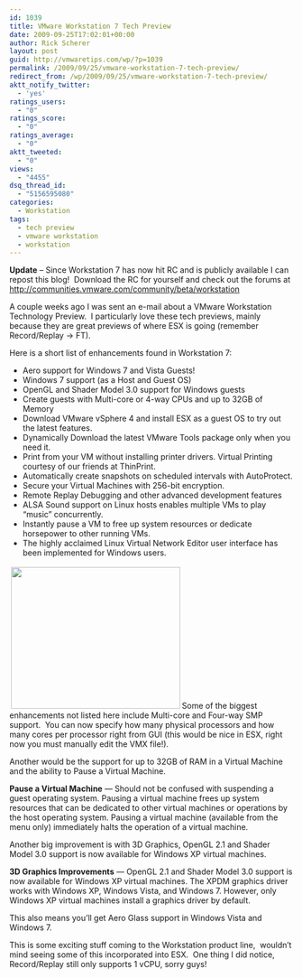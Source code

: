 ```yaml
---
id: 1039
title: VMware Workstation 7 Tech Preview
date: 2009-09-25T17:02:01+00:00
author: Rick Scherer
layout: post
guid: http://vmwaretips.com/wp/?p=1039
permalink: /2009/09/25/vmware-workstation-7-tech-preview/
redirect_from: /wp/2009/09/25/vmware-workstation-7-tech-preview/
aktt_notify_twitter:
  - 'yes'
ratings_users:
  - "0"
ratings_score:
  - "0"
ratings_average:
  - "0"
aktt_tweeted:
  - "0"
views:
  - "4455"
dsq_thread_id:
  - "5156595080"
categories:
  - Workstation
tags:
  - tech preview
  - vmware workstation
  - workstation
---
```

**Update** &#8211; Since Workstation 7 has now hit RC and is publicly available I can repost this blog!  Download the RC for yourself and check out the forums at <a href="http://communities.vmware.com/community/beta/workstation" target="_blank">http://communities.vmware.com/community/beta/workstation</a>

A couple weeks ago I was sent an e-mail about a VMware Workstation Technology Preview.  I particularly love these tech previews, mainly because they are great previews of where ESX is going (remember Record/Replay -> FT).

Here is a short list of enhancements found in Workstation 7:

  * Aero support for Windows 7 and Vista Guests!
  * Windows 7 support (as a Host and Guest OS)
  * OpenGL and Shader Model 3.0 support for Windows guests
  * Create guests with Multi-core or 4-way CPUs and up to 32GB of Memory
  * Download VMware vSphere 4 and install ESX as a guest OS to try out the latest features.
  * Dynamically Download the latest VMware Tools package only when you need it.
  * Print from your VM without installing printer drivers. Virtual Printing courtesy of our friends at ThinPrint.
  * Automatically create snapshots on scheduled intervals with AutoProtect.
  * Secure your Virtual Machines with 256-bit encryption.
  * Remote Replay Debugging and other advanced development features
  * ALSA Sound support on Linux hosts enables multiple VMs to play &#8220;music&#8221; concurrently.
  * Instantly pause a VM to free up system resources or dedicate horsepower to other running VMs.
  * The highly acclaimed Linux Virtual Network Editor user interface has been implemented for Windows users.

<a rel="attachment wp-att-1040" href="http://vmwaretips.com/wp/wp-content/uploads/2009/09/vmws7.png"><img class="alignright size-medium wp-image-1040" style="border: 0pt none; margin: 3px;" title="vmws7" src="http://vmwaretips.com/wp/wp-content/uploads/2009/09/vmws7-300x251.png" alt="" width="300" height="251" srcset="http://vmwaretips.com/wp/wp-content/uploads/2009/09/vmws7-300x251.png 300w, http://vmwaretips.com/wp/wp-content/uploads/2009/09/vmws7.png 666w" sizes="(max-width: 300px) 100vw, 300px" /></a>Some of the biggest enhancements not listed here include Multi-core and Four-way SMP support.  You can now specify how many physical processors and how many cores per processor right from GUI (this would be nice in ESX, right now you must manually edit the VMX file!).

Another would be the support for up to 32GB of RAM in a Virtual Machine and the ability to Pause a Virtual Machine.

**Pause a Virtual Machine** — Should not be confused with suspending a guest operating system. Pausing a virtual machine frees up system resources that can be dedicated to other virtual machines or operations by the host operating system. Pausing a virtual machine (available from the menu only) immediately halts the operation of a virtual machine.

Another big improvement is with 3D Graphics, OpenGL 2.1 and Shader Model 3.0 support is now available for Windows XP virtual machines.

**3D Graphics Improvements** — OpenGL 2.1 and Shader Model 3.0 support is now available for Windows XP virtual machines. The XPDM graphics driver works with Windows XP, Windows Vista, and Windows 7. However, only Windows XP virtual machines install a graphics driver by default.

This also means you&#8217;ll get Aero Glass support in Windows Vista and Windows 7.

This is some exciting stuff coming to the Workstation product line,  wouldn&#8217;t mind seeing some of this incorporated into ESX.  One thing I did notice, Record/Replay still only supports 1 vCPU, sorry guys!